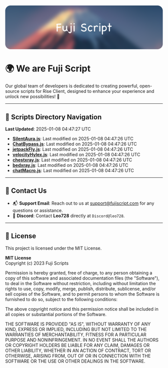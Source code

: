 ![Banner](.github/b.webp)

# 🌍 **We are Fuji Script**

Our global team of developers is dedicated to creating powerful, open-source scripts for Rise Client, designed to enhance your experience and unlock new possibilities! 🌟

---
<!-- SCRIPTS_NAVIGATION_START -->
## 📂 **Scripts Directory Navigation**

**Last Updated**: 2025-01-08 04:47:27 UTC

- **[SilentAura.js](scripts/SilentAura.js)**: Last modified on 2025-01-08 04:47:26 UTC
- **[ChatBypass.js](scripts/ChatBypass.js)**: Last modified on 2025-01-08 04:47:26 UTC
- **[jetpackFly.js](scripts/jetpackFly.js)**: Last modified on 2025-01-08 04:47:26 UTC
- **[velocityHylex.js](scripts/velocityHylex.js)**: Last modified on 2025-01-08 04:47:26 UTC
- **[chestxray.js](scripts/chestxray.js)**: Last modified on 2025-01-08 04:47:26 UTC
- **[bedxray.js](scripts/bedxray.js)**: Last modified on 2025-01-08 04:47:26 UTC
- **[chatMacro.js](scripts/chatMacro.js)**: Last modified on 2025-01-08 04:47:26 UTC

<!-- SCRIPTS_NAVIGATION_END -->

---

## 💬 **Contact Us**  
- 📬 **Support Email**: Reach out to us at [support@fujiscript.com](mailto:support@fujiscript.com) for any questions or assistance.  
- 💬 **Discord**: Contact **Leo728** directly at `Discord@leo728`.

---

## 📜 **License**

This project is licensed under the MIT License.  

**MIT License**  
Copyright (c) 2023 Fuji Scripts  

Permission is hereby granted, free of charge, to any person obtaining a copy of this software and associated documentation files (the "Software"), to deal in the Software without restriction, including without limitation the rights to use, copy, modify, merge, publish, distribute, sublicense, and/or sell copies of the Software, and to permit persons to whom the Software is furnished to do so, subject to the following conditions:  

The above copyright notice and this permission notice shall be included in all copies or substantial portions of the Software.  

THE SOFTWARE IS PROVIDED "AS IS", WITHOUT WARRANTY OF ANY KIND, EXPRESS OR IMPLIED, INCLUDING BUT NOT LIMITED TO THE WARRANTIES OF MERCHANTABILITY, FITNESS FOR A PARTICULAR PURPOSE AND NONINFRINGEMENT. IN NO EVENT SHALL THE AUTHORS OR COPYRIGHT HOLDERS BE LIABLE FOR ANY CLAIM, DAMAGES OR OTHER LIABILITY, WHETHER IN AN ACTION OF CONTRACT, TORT OR OTHERWISE, ARISING FROM, OUT OF OR IN CONNECTION WITH THE SOFTWARE OR THE USE OR OTHER DEALINGS IN THE SOFTWARE.  
